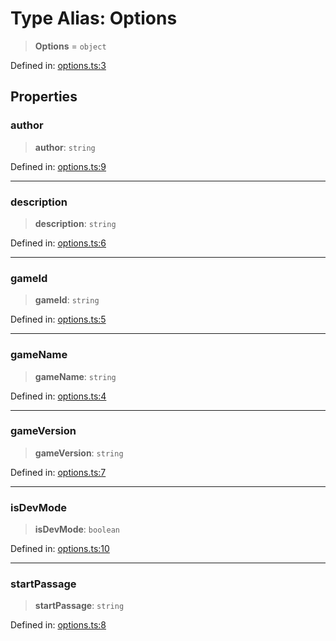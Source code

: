 # Type Alias: Options

> **Options** = `object`

Defined in: [options.ts:3](https://github.com/laruss/react-text-game/blob/76cea889a7a8b8f7da18a22748a455531ab7ac4b/packages/core/src/options.ts#L3)

## Properties

### author

> **author**: `string`

Defined in: [options.ts:9](https://github.com/laruss/react-text-game/blob/76cea889a7a8b8f7da18a22748a455531ab7ac4b/packages/core/src/options.ts#L9)

***

### description

> **description**: `string`

Defined in: [options.ts:6](https://github.com/laruss/react-text-game/blob/76cea889a7a8b8f7da18a22748a455531ab7ac4b/packages/core/src/options.ts#L6)

***

### gameId

> **gameId**: `string`

Defined in: [options.ts:5](https://github.com/laruss/react-text-game/blob/76cea889a7a8b8f7da18a22748a455531ab7ac4b/packages/core/src/options.ts#L5)

***

### gameName

> **gameName**: `string`

Defined in: [options.ts:4](https://github.com/laruss/react-text-game/blob/76cea889a7a8b8f7da18a22748a455531ab7ac4b/packages/core/src/options.ts#L4)

***

### gameVersion

> **gameVersion**: `string`

Defined in: [options.ts:7](https://github.com/laruss/react-text-game/blob/76cea889a7a8b8f7da18a22748a455531ab7ac4b/packages/core/src/options.ts#L7)

***

### isDevMode

> **isDevMode**: `boolean`

Defined in: [options.ts:10](https://github.com/laruss/react-text-game/blob/76cea889a7a8b8f7da18a22748a455531ab7ac4b/packages/core/src/options.ts#L10)

***

### startPassage

> **startPassage**: `string`

Defined in: [options.ts:8](https://github.com/laruss/react-text-game/blob/76cea889a7a8b8f7da18a22748a455531ab7ac4b/packages/core/src/options.ts#L8)
